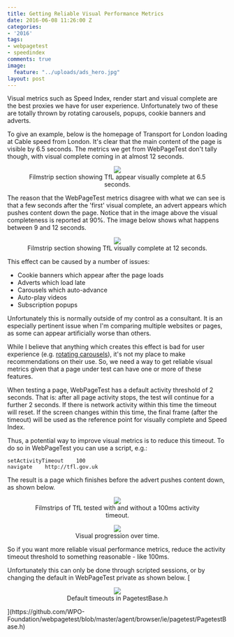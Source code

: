 ```yaml
---
title: Getting Reliable Visual Performance Metrics
date: 2016-06-08 11:26:00 Z
categories:
- '2016'
tags:
- webpagetest
- speedindex
comments: true
image:
  feature: "../uploads/ads_hero.jpg"
layout: post
---
```


Visual metrics such as Speed Index, render start and visual complete are the best proxies we have for user experience. Unfortunately two of these are totally thrown by rotating carousels, popups, cookie banners and adverts.

To give an example, below is the homepage of Transport for London loading at Cable speed from London. It's clear that the main content of the page is visible by 6.5 seconds. The metrics we get from WebPageTest don't tally though, with visual complete coming in at almost 12 seconds.

<figure align="center">
<img src="/uploads/tfl_6-5.JPG"/>
<figcaption>Filmstrip section showing TfL appear visually complete at 6.5 seconds.</figcaption>
</figure>

The reason that the WebPageTest metrics disagree with what we can see is that a few seconds after the 'first' visual complete, an advert appears which pushes content down the page. Notice that in the image above the visual completeness is reported at 90%. The image below shows what happens between 9 and 12 seconds.

<figure align="center">
<img src="/uploads/tfl_9-12.JPG"/>
<figcaption>Filmstrip section showing TfL visually complete at 12 seconds.</figcaption>
</figure>

This effect can be caused by a number of issues:

 * Cookie banners which appear after the page loads
 * Adverts which load late
 * Carousels which auto-advance
 * Auto-play videos
 * Subscription popups

Unfortunately this is normally outside of my control as a consultant. It is an especially pertinent issue when I'm comparing multiple websites or pages, as some can appear artificially worse than others.

While I believe that anything which creates this effect is bad for user experience (e.g. [rotating carousels](http://shouldiuseacarousel.com/)), it's not my place to make recommendations on their use. So, we need a way to get reliable visual metrics given that a page under test can have one or more of these features.

When testing a page, WebPageTest has a default activity threshold of 2 seconds. That is: after all page activity stops, the test will continue for a further 2 seconds. If there is network activity within this time the timeout will reset. If the screen changes within this time, the final frame (after the timeout) will be used as the reference point for visually complete and Speed Index.

Thus, a potential way to improve visual metrics is to reduce this timeout. To do so in WebPageTest you can use a script, e.g.:

```
setActivityTimeout    100
navigate    http://tfl.gov.uk
```

The result is a page which finishes before the advert pushes content down, as shown below.

<figure align="center">
<img src="/uploads/timeout.jpg"/>
<figcaption>Filmstrips of TfL tested with and without a 100ms activity timeout.</figcaption>
</figure>
<figure align="center">
<img src="/uploads/visual_progression.PNG"/>
<figcaption>Visual progression over time.</figcaption>
</figure>

So if you want more reliable visual performance metrics, reduce the activity timeout threshold to something reasonable - like 100ms.

Unfortunately this can only be done through scripted sessions, or by changing the default in WebPageTest private as shown below.
[
<figure align="center">
<img src="/uploads/timeouts.png"/>
<figcaption>Default timeouts in PagetestBase.h</figcaption>
</figure>
](https://github.com/WPO-Foundation/webpagetest/blob/master/agent/browser/ie/pagetest/PagetestBase.h)